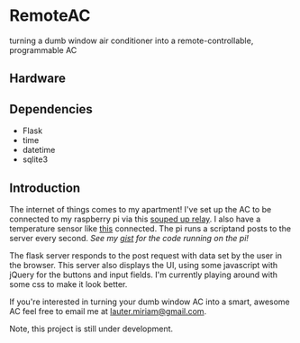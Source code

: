 RemoteAC 
========
turning a dumb window air conditioner into a remote-controllable, programmable AC

Hardware
--------

## Dependencies
* Flask
* time
* datetime
* sqlite3

## Introduction

The internet of things comes to my apartment! I've set up the AC to be connected to my raspberry pi via this [souped up relay](http://www.adafruit.com/products/268). I also have a temperature sensor like [this](http://www.adafruit.com/products/381) connected. The pi runs a scriptand posts to the server every second. *See my [gist](https://gist.github.com/mlauter/ab1ab393eabaaf0c6c2b) for the code running on the pi!*

The flask server responds to the post request with data set by the user in the browser. This server also displays the UI, using some javascript with jQuery for the buttons and input fields. I'm currently playing around with some css to make it look better. 

If you're interested in turning your dumb window AC into a smart, awesome AC feel free to email me at lauter.miriam@gmail.com. 

Note, this project is still under development.

